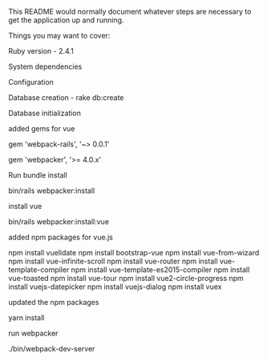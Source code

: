 This README would normally document whatever steps are necessary to get the application up and running.

Things you may want to cover:

Ruby version - 2.4.1

System dependencies

Configuration

Database creation - rake db:create

Database initialization

added gems for vue

gem 'webpack-rails', '~> 0.0.1'

gem 'webpacker', '>= 4.0.x'

Run bundle install

bin/rails webpacker:install

install vue

bin/rails webpacker:install:vue

added npm packages for vue.js

npm install vuelidate npm install bootstrap-vue npm install vue-from-wizard npm install vue-infinite-scroll npm install vue-router npm install vue-template-compiler npm install vue-template-es2015-compiler npm install vue-toasted npm install vue-tour npm install vue2-circle-progress npm install vuejs-datepicker npm install vuejs-dialog npm install vuex

updated the npm packages

yarn install

run webpacker

./bin/webpack-dev-server

